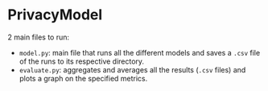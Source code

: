 # PrivacyModel
2 main files to run:
 - `model.py`: main file that runs all the different models and saves a `.csv` file of the runs to its respective directory.
 - `evaluate.py`: aggregates and averages all the results (`.csv` files) and plots a graph on the specified metrics.
